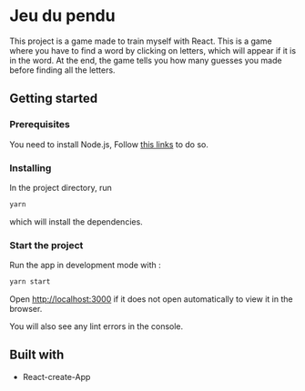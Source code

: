 # Jeu du pendu 

This project is a game made to train myself with React. This is a game where you have to find a word by 
clicking on letters, which will appear if it is in the word. At the end, the game tells you how many guesses 
you made before finding all the letters.

## Getting started

### Prerequisites

You need to install Node.js, Follow [this links](https://nodejs.org/en/download/) 
to do so. 

### Installing

In the project directory, run 

```sh
yarn
```

which will install the dependencies.

### Start the project 

Run the app in development mode with :

```sh
yarn start
```

Open [http://localhost:3000](http://localhost:3000) if it does not open automatically to view it in the 
browser.

You will also see any lint errors in the console.

## Built with 

 * React-create-App 
